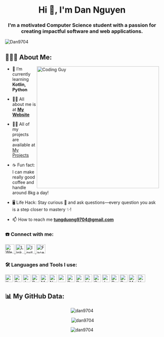 <h1 align="center">Hi 👋, I'm Dan Nguyen</h1>
<h3 align="center">I'm a motivated Computer Science student with a passion for creating impactful software and web applications.</h3>

<p align="left"> <img src="https://komarev.com/ghpvc/?username=Dan9704&label=Profile%20views&color=0e75b6&style=flat" alt="Dan9704" /> </p>

## 👨🏻‍💻 About Me:

<img align="right" src="https://i.giphy.com/media/v1.Y2lkPTc5MGI3NjExbWlvbTVhcThsamsxbmszdXlucTd1MnEwYTA3YmM5NTJhbTJvc3UwYyZlcD12MV9pbnRlcm5hbF9naWZfYnlfaWQmY3Q9Zw/iIqmM5tTjmpOB9mpbn/giphy.gif" alt="Coding Guy" style="width: 400px;">



- 🌱 I’m currently learning **Kotlin, Python**

- 🙋‍♂️ All about me is at **[My Website](https://danny-nguyen-portfolio.vercel.app/)**

- 👨‍💻 All of my projects are available at [My Projects](https://github.com/Dan9704?tab=repositories)

- ☕ Fun fact: I can make really good coffee and handle around 8kg a day!

- 🖥️ Life Hack: Stay curious :mag_right: and ask questions—every question you ask is a step closer to mastery :sparkles:!


- 📫 How to reach me **tungduong9704@gmail.com**

<h3 align="left">☎️ Connect with me:</h3>
<p>
 <a href="https://danny-nguyen-portfolio.vercel.app/" target="_blank">
    <img 
      alt="Website" 
      src="https://img.shields.io/badge/Danny.tech-32CD32.svg?&style=for-the-badge&logo=googlechrome&logoColor=white" 
      height="30px" 
    />
</a>



  <a href="https://www.linkedin.com/in/dac-tung-duong-nguyen/" target="_blank">
    <img 
      alt="LinkedIn" 
      src="https://img.shields.io/badge/linkedin-%230077B5.svg?&style=for-the-badge&logo=linkedin&logoColor=white"  
      height="30px" 
    />
  </a>
  <a href="https://www.instagram.com/_tnug_dnoug_/" target="_blank">
    <img 
      alt="Instagram" 
      src="https://img.shields.io/badge/Instagram-E4405F?style=for-the-badge&logo=instagram&logoColor=white"  
      height="30px" 
    />
  </a>
   <a href="https://www.facebook.com/profile.php?id=100041760740329" target="_blank">
    <img 
      alt="Facebook" 
      src="https://img.shields.io/badge/Facebook-1877F2?style=for-the-badge&logo=facebook&logoColor=white"  
      height="30px" 
    />
  </a>
</p>









<h3 align="left">🛠️ Languages and Tools I use:</h3>
<p>
  <img alt="Kotlin" src="https://img.shields.io/badge/Kotlin-0095D5?style=for-the-badge&logo=kotlin&logoColor=white" height="25px"/>
  <img alt="C++" src="https://img.shields.io/badge/C%2B%2B-00599C?style=for-the-badge&logo=c%2B%2B&logoColor=white" height="25px"/>
  <img alt="Javascript" src="https://img.shields.io/badge/JavaScript-323330?style=for-the-badge&logo=javascript&logoColor=F7DF1E"  height="25px"/>
  <img alt="React" src="https://img.shields.io/badge/React-20232A?style=for-the-badge&logo=react&logoColor=61DAFB" height="25px"/>
  <img alt="MongoDB" src="https://img.shields.io/badge/-MongoDB-13aa52?style=flat-square&logo=mongodb&logoColor=white"  height="25px"/>
  <img alt="Nodejs" src="https://img.shields.io/badge/-Nodejs-43853d?style=flat-square&logo=Node.js&logoColor=white"  height="25px"/>
  <img alt="npm" src="https://img.shields.io/badge/NPM-%23000000.svg?style=for-the-badge&logo=npm&logoColor=white" height="25px"/>
  <img alt="Bootstrap" src="https://img.shields.io/badge/Bootstrap-563D7C?style=for-the-badge&logo=bootstrap&logoColor=white" height="25px"/>
  <img alt="Python" src="https://img.shields.io/badge/Python-14354C?style=for-the-badge&logo=python&logoColor=white" height="25px"/>
  <img alt="html5" src="https://img.shields.io/badge/HTML5-E34F26?style=for-the-badge&logo=html5&logoColor=white" height="25px"/>
  <img alt="Css3" src="https://img.shields.io/badge/CSS3-1572B6?style=for-the-badge&logo=css3&logoColor=white" height="25px"/>
  <img alt="Java" src="https://img.shields.io/badge/Java-007396?style=for-the-badge&logo=java&logoColor=white" height="25px"/>
  <img alt="Ruby" src="https://img.shields.io/badge/Ruby-CC342D?style=for-the-badge&logo=ruby&logoColor=white" height="25px"/>
  <img alt="Bootstrap" src="https://img.shields.io/badge/Bootstrap-563D7C?style=for-the-badge&logo=bootstrap&logoColor=white" height="25px"/>
  <img alt="MySQL" src="https://img.shields.io/badge/MySQL-4479A1?style=for-the-badge&logo=mysql&logoColor=white" height="25px"/>
  <img alt="Vue.js" src="https://img.shields.io/badge/Vue.js-4FC08D?style=for-the-badge&logo=vue.js&logoColor=white" height="25px"/>

</p>

## 📊 My GitHub Data:

<p align="center"><img align="center" src="https://github-readme-stats.vercel.app/api/top-langs?username=dan9704&show_icons=true&locale=en&layout=compact" alt="dan9704" /></p>

<p align="center">&nbsp;<img align="center" src="https://github-readme-stats.vercel.app/api?username=dan9704&show_icons=true&locale=en" alt="dan9704" /></p>

<p align="center"><img align="center" src="https://github-readme-streak-stats.herokuapp.com/?user=dan9704&" alt="dan9704" /></p>
